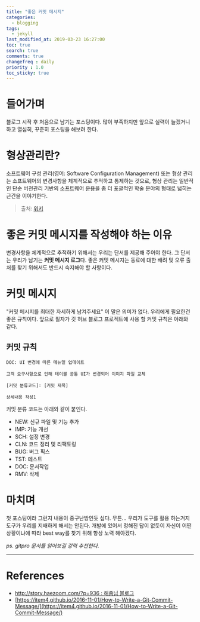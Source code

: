 ```yaml
---
title: "좋은 커밋 메시지"
categories: 
  - blogging
tags: 
  - jekyll
last_modified_at: 2019-03-23 16:27:00
toc: true
search: true
comments: true
changefreq : daily
priority : 1.0
toc_sticky: true
---
```


# 들어가며
블로그 시작 후 처음으로 남기는 포스팅이다. 많이 부족하지만 앞으로 실력이 늘겠거니 하고 열심히, 꾸준히 포스팅을 해보려 한다.

# 형상관리란?
소프트웨어 구성 관리(영어: Software Configuration Management) 또는 형상 관리는 소프트웨어의 변경사항을 체계적으로 추적하고 통제하는 것으로, 형상 관리는 일반적인 단순 버전관리 기반의 소프트웨어 운용을 좀 더 포괄적인 학술 분야의 형태로 넓히는 근간을 이야기한다.

> 출처: [위키](https://ko.wikipedia.org/wiki/%EA%B5%AC%EC%84%B1_%EA%B4%80%EB%A6%AC)

# 좋은 커밋 메시지를 작성해야 하는 이유
변경사항을 체계적으로 추적하기 위해서는 우리는 단서를 제공해 주어야 한다. 그 단서는 우리가 남기는 **커밋 메시지 로그**다. 좋은 커밋 메시지는 동료에 대한 배려 및 오류 출처를 찾기 위해서도 반드시 숙지해야 할 사항이다.

# 커밋 메시지
"커밋 메시지를 최대한 자세하게 남겨주세요" 이 말은 의미가 없다. 우리에게 필요한건 좋은 규칙이다.
앞으로 필자가 깃 허브 블로그 프로젝트에 사용 할 커밋 규칙은 아래와 같다.

## 커밋 규칙
~~~
DOC: UI 변경에 따른 메뉴얼 업데이트

고객 요구사항으로 인해 테이블 공통 UI가 변경되어 이미지 파일 교체
~~~
~~~
[커밋 분류코드]: [커밋 제목]

상세내용 작성1
~~~

커밋 분류 코드는 아래와 같이 붙인다.
* NEW: 신규 파일 및 기능 추가
* IMP: 기능 개선
* SCH: 설정 변경
* CLN: 코드 정리 및 리팩토링
* BUG: 버그 픽스
* TST: 테스트
* DOC: 문서작업
* RMV: 삭제

# 마치며
첫 포스팅이라 그런지 내용이 중구난방인듯 싶다. 무튼... 우리가 도구를 활용 하는거지 도구가 우리를 지배하게 해서는 안된다. 개발에 있어서 정해진 답이 없듯이 자신이 어떤 상황이냐에 따라 best way를 찾기 위해 항상 노력 해야겠다.

*ps. gitpro 문서를 읽어보길 강력 추천한다.*

---
# References
* [http://story.haezoom.com/?p=936 : 해줌님 블로그](http://story.haezoom.com/?p=936)
* [https://item4.github.io/2016-11-01/How-to-Write-a-Git-Commit-Message/](https://item4.github.io/2016-11-01/How-to-Write-a-Git-Commit-Message/)